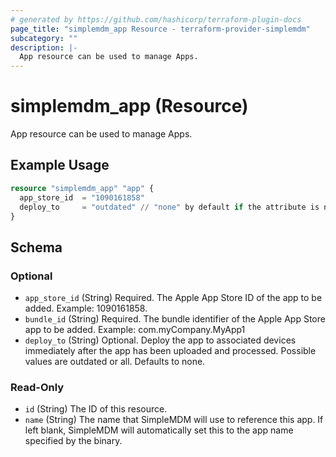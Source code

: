 ```yaml
---
# generated by https://github.com/hashicorp/terraform-plugin-docs
page_title: "simplemdm_app Resource - terraform-provider-simplemdm"
subcategory: ""
description: |-
  App resource can be used to manage Apps.
---
```


# simplemdm_app (Resource)

App resource can be used to manage Apps.

## Example Usage

```terraform
resource "simplemdm_app" "app" {
  app_store_id  = "1090161858"
  deploy_to     = "outdated" // "none" by default if the attribute is not added but possible values are "outdated" and "all"
}
```

<!-- schema generated by tfplugindocs -->
## Schema

### Optional

- `app_store_id` (String) Required. The Apple App Store ID of the app to be added. Example: 1090161858.
- `bundle_id` (String) Required. The bundle identifier of the Apple App Store app to be added. Example: com.myCompany.MyApp1
- `deploy_to` (String) Optional. Deploy the app to associated devices immediately after the app has been uploaded and processed. Possible values are outdated or all. Defaults to none.

### Read-Only

- `id` (String) The ID of this resource.
- `name` (String) The name that SimpleMDM will use to reference this app. If left blank, SimpleMDM will automatically set this to the app name specified by the binary.
